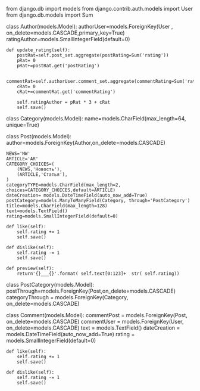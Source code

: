 from django.db import models
from django.contrib.auth.models import User
from django.db.models import Sum


class Author(models.Model):
    authorUser=models.ForeignKey(User , on_delete=models.CASCADE,primary_key=True)
    ratingAuthor=models.SmallIntegerField(default=0)

    def update_rating(self):
        postRat=self.post_set.aggregate(postRating=Sum('rating'))
        pRat= 0
        pRat+=postRat.get('postRating')

        commentRat=self.authorUser.comment_set.aggregate(commentRating=Sum('rating'))
        cRat= 0
        cRat+=commentRat.get('commentRating')

        self.ratingAuthor = pRat * 3 + cRat
        self.save()



class Category(models.Model):
    name=models.CharField(max_length=64, unique=True)


class Post(models.Model):
    author=models.ForeignKey(Author,on_delete=models.CASCADE)

    NEWS='NW'
    ARTICLE='AR'
    CATEGORY_CHOICES=(
        (NEWS,'Новость'),
        (ARTICLE,'Статья'),
    )
    categoryTYPE=models.CharField(max_length=2, choices=CATEGORY_CHOICES,default=ARTICLE)
    dateCreation= models.DateTimeField(auto_now_add=True)
    postCategory=models.ManyToManyField(Category, through='PostCategory')
    title=models.CharField(max_length=128)
    text=models.TextField()
    rating=models.SmallIntegerField(default=0)

    def like(self):
        self.rating += 1
        self.save()

    def dislike(self):
        self.rating -= 1
        self.save()

    def preview(self):
        return'{}___{}'.format( self.text[0:123]+  str( self.rating))


class PostCategory(models.Model):
    postThrough=models.ForeignKey(Post,on_delete=models.CASCADE)
    categoryThrough = models.ForeignKey(Category, on_delete=models.CASCADE)


class Comment(models.Model):
    commentPost = models.ForeignKey(Post, on_delete=models.CASCADE)
    commentUser = models.ForeignKey(User, on_delete=models.CASCADE)
    text = models.TextField()
    dateCreation = models.DateTimeField(auto_now_add=True)
    rating = models.SmallIntegerField(default=0)

    def like(self):
        self.rating += 1
        self.save()

    def dislike(self):
        self.rating -= 1
        self.save()
